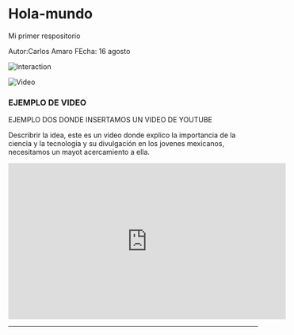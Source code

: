 # Hola-mundo
Mi primer respositorio

Autor:Carlos Amaro
FEcha: 16 agosto

![Interaction](https://drive.google.com/drive/folders/1NxRbaFtlADX5docCg-SwynVtRgA0rXsg)

![Video](https://youtu.be/SVAuuUyFFBc)

<div class="flex-shrink-0"><span class="text-primary"> <!--idea central--> </span></div> <!-- COLOCAR LA IDEA CENTRAL (OPCIONAL)-->
                    </div>
                    <div class="d-flex flex-column flex-md-row justify-content-between">
                        <div class="flex-grow-1">
                            <h3 class="mb-0">EJEMPLO DE VIDEO</h3> <!-- NOMBRE DEL SEGUNDO SUBTITULO-->
                            <div class="subheading mb-3">EJEMPLO DOS DONDE INSERTAMOS UN VIDEO DE YOUTUBE</div> <!-- SUBTITULO DEL SEGUNDO SUBTITULO-->
                            <p>Describrir la idea, este es un video donde explico la importancia de la ciencia y la tecnologia y su divulgación 
                            en los jovenes mexicanos, necesitamos un mayot acercamiento a ella.</p> <!-- INSERTAR TEXTO-->
                        </div>
                        <div class="flex-shrink-0"><span class="text-primary"><!--inicia video--><iframe width="560" height="315" src="https://www.youtube.com/watch?v=SVAuuUyFFBc&feature=youtu.be" frameborder="0" allow="accelerometer; 
                            autoplay; encrypted-media; gyroscope; picture-in-picture" allowfullscreen></iframe> <!--termina video--> </span></div> <!-- COLOCAR LA IDEA CENTRAL (OPCIONAL)  CAMBIO POR VIDEO-->
                    </div>
                </div>
            </section>
            <hr class="m-0" />   

